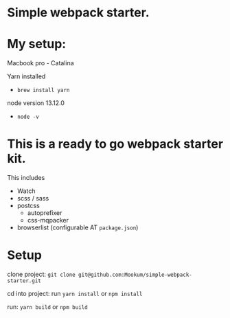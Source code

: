 
# **Simple webpack starter.**

# My setup:
Macbook pro - Catalina

Yarn installed
- `brew install yarn`

node version
13.12.0
- `node -v`

# This is a ready to go webpack starter kit.

This includes
- Watch
- scss / sass
- postcss
  - autoprefixer
  - css-mqpacker
- browserlist (configurable AT `package.json`)


# **Setup**

clone project:
`git clone git@github.com:Mookum/simple-webpack-starter.git`

cd into project: run `yarn install` or `npm install`

run: `yarn build` or `npm build`



